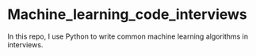 # Machine_learning_code_interviews
In this repo, I use Python to write common machine learning algorithms in interviews.
